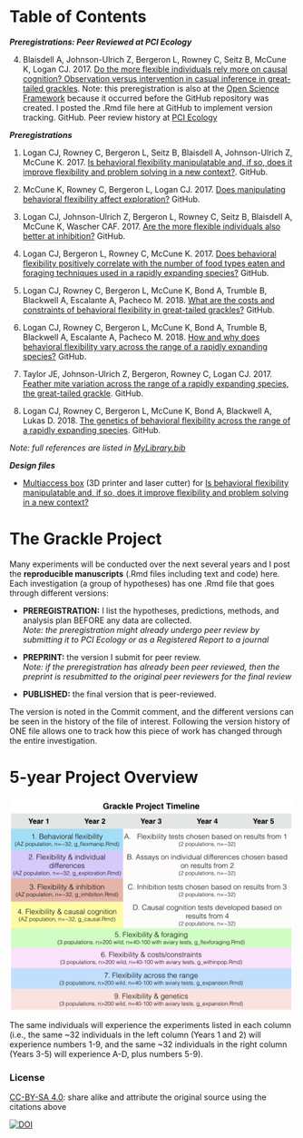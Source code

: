# Table of Contents

***Preregistrations: Peer Reviewed at PCI Ecology***

4. Blaisdell A, Johnson-Ulrich Z, Bergeron L, Rowney C, Seitz B, McCune K, Logan CJ. 2017. [Do the more flexible individuals rely more on causal cognition? Observation versus intervention in casual inference in great-tailed grackles](./EasyToReadFiles/g_causal.md). Note: this preregistration is also at the [Open Science Framework](https://osf.io/g5tnh/) because it occurred before the GitHub repository was created. I posted the .Rmd file here at GitHub to implement version tracking. GitHub. Peer review history at [PCI Ecology](https://ecology.peercommunityin.org/public/rec?id=25&reviews=True)

***Preregistrations***

1. Logan CJ, Rowney C, Bergeron L, Seitz B, Blaisdell A, Johnson-Ulrich Z, McCune K. 2017. [Is behavioral flexibility manipulatable and, if so, does it improve flexibility and problem solving in a new context?](./EasyToReadFiles/g_flexmanip.md). GitHub.

2. McCune K, Rowney C, Bergeron L, Logan CJ. 2017. [Does manipulating behavioral flexibility affect exploration?](./EasyToReadFiles/g_exploration.md) GitHub.

3. Logan CJ, Johnson-Ulrich Z, Bergeron L, Rowney C, Seitz B, Blaisdell A, McCune K, Wascher CAF. 2017. [Are the more flexible individuals also better at inhibition?](./EasyToReadFiles/g_inhibition.md) GitHub.

5. Logan CJ, Bergeron L, Rowney C, McCune K. 2017. [Does behavioral flexibility positively correlate with the number of food types eaten and foraging techniques used in a rapidly expanding species?](./EasyToReadFiles/g_flexforaging.md) GitHub.

6. Logan CJ, Rowney C, Bergeron L, McCune K, Bond A, Trumble B, Blackwell A, Escalante A, Pacheco M. 2018. [What are the costs and constraints of behavioral flexibility in great-tailed grackles?](./EasyToReadFiles/g_withinpop.md) GitHub.

7. Logan CJ, Rowney C, Bergeron L, McCune K, Bond A, Trumble B, Blackwell A, Escalante A, Pacheco M. 2018. [How and why does behavioral flexibility vary across the range of a rapidly expanding species?](./EasyToReadFiles/g_expansion.md) GitHub.

8. Taylor JE, Johnson-Ulrich Z, Bergeron, Rowney C, Logan CJ. 2017. [Feather mite variation across the range of a rapidly expanding species, the great-tailed grackle](./EasyToReadFiles/g_feathermites.md). GitHub.

9. Logan CJ, Rowney C, Bergeron L, McCune K, Bond A, Blackwell A, Lukas D. 2018. [The genetics of behavioral flexibility across the range of a rapidly expanding species](./EasyToReadFiles/g_flexgenes.md). GitHub.

*Note: full references are listed in [MyLibrary.bib](./MyLibrary.bib)*

***Design files***

- [Multiaccess box](./Multiaccess_box_design_files) (3D printer and laser cutter) for [Is behavioral flexibility manipulatable and, if so, does it improve flexibility and problem solving in a new context?](./g_flexmanip.Rmd)

# The Grackle Project

Many experiments will be conducted over the next several years and I post the **reproducible manuscripts** (.Rmd files including text and code) here. Each investigation (a group of hypotheses) has one .Rmd file that goes through different versions:

- **PREREGISTRATION:** I list the hypotheses, predictions, methods, and analysis plan BEFORE any data are collected. 
<br>*Note: the preregistration might already undergo peer review by submitting it to PCI Ecology or as a Registered Report to a journal*

- **PREPRINT:** the version I submit for peer review. 
<br>*Note: if the preregistration has already been peer reviewed, then the preprint is resubmitted to the original peer reviewers for the final review*

- **PUBLISHED:** the final version that is peer-reviewed.

The version is noted in the Commit comment, and the different versions can be seen in the history of the file of interest. Following the version history of ONE file allows one to track how this piece of work has changed through the entire investigation.

# 5-year Project Overview

<img src="GrackleProjectTimeline.png" width=500>

The same individuals will experience the experiments listed in each column (i.e., the same ~32 individuals in the left column (Years 1 and 2) will experience numbers 1-9, and the same ~32 individuals in the right column (Years 3-5) will experience A-D, plus numbers 5-9).

### License

[CC-BY-SA 4.0](https://creativecommons.org/licenses/by-sa/4.0/legalcode): share alike and attribute the original source using the citations above

[![DOI](https://zenodo.org/badge/109032304.svg)](https://zenodo.org/badge/latestdoi/109032304)
